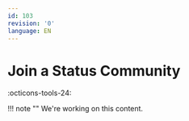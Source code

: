 ```yaml
---
id: 103
revision: '0'
language: EN
---
```


# Join a Status Community

:octicons-tools-24:

!!! note ""
We're working on this content.
